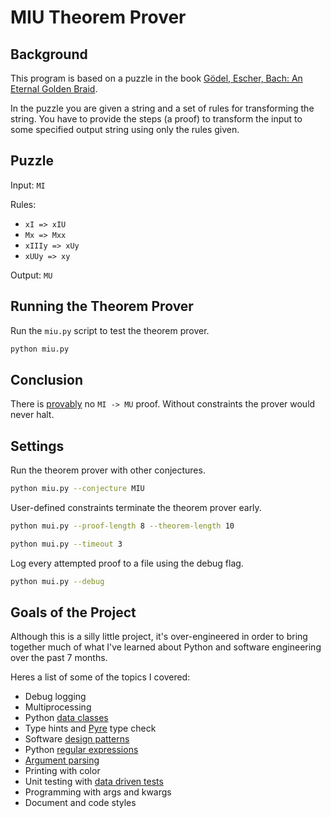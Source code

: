 # MIU Theorem Prover

## Background

This program is based on a puzzle in the book [Gödel, Escher, Bach: An Eternal Golden Braid](https://en.wikipedia.org/wiki/G%C3%B6del,_Escher,_Bach).

In the puzzle you are given a string and a set of rules for transforming the string. You have to provide the steps (a proof) to transform the input to some specified output string using only the rules given.

## Puzzle

Input: `MI`

Rules:
- `xI => xIU`
- `Mx => Mxx`
- `xIIIy => xUy`
- `xUUy => xy`

Output: `MU`

## Running the Theorem Prover

Run the `miu.py` script to test the theorem prover.

```bash
python miu.py
```

## Conclusion

There is [provably](https://en.wikipedia.org/wiki/MU_puzzle) no `MI -> MU` proof. Without constraints the prover would never halt.

## Settings

Run the theorem prover with other conjectures.

```bash
python miu.py --conjecture MIU
```

User-defined constraints terminate the theorem prover early.

```bash
python mui.py --proof-length 8 --theorem-length 10
```

```bash
python mui.py --timeout 3
```

Log every attempted proof to a file using the debug flag.

```bash
python mui.py --debug
```

## Goals of the Project

Although this is a silly little project, it's over-engineered in order to bring together much of what I've learned about Python and software engineering over the past 7 months.

Heres a list of some of the topics I covered:

- Debug logging
- Multiprocessing
- Python [data classes](https://docs.python.org/3/library/dataclasses.html)
- Type hints and [Pyre](https://pyre-check.org/) type check
- Software [design patterns](https://sourcemaking.com/design_patterns)
- Python [regular expressions](https://regex101.com/#python)
- [Argument parsing](https://docs.python.org/3/library/argparse.html)
- Printing with color
- Unit testing with [data driven tests](https://ddt.readthedocs.io/en/latest/example.html)
- Programming with args and kwargs
- Document and code styles